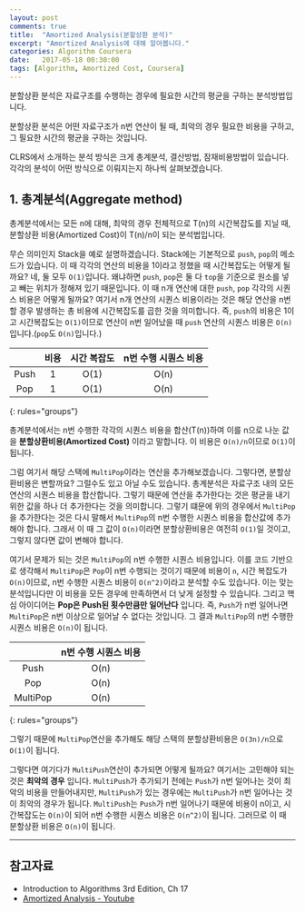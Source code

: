 ```yaml
---
layout: post
comments: true
title:  "Amortized Analysis(분할상환 분석)"
excerpt: "Amortized Analysis에 대해 알아봅니다."
categories: Algorithm Coursera
date:   2017-05-18 00:30:00
tags: [Algorithm, Amortized Cost, Coursera]
---
```


분할상환 분석은 자료구조를 수행하는 경우에 필요한 시간의 평균을 구하는 분석방법입니다.
<div class="message">
  분할상환 분석은 어떤 자료구조가 n번 연산이 될 때, 최악의 경우 필요한 비용을 구하고, 그 필요한 시간의 평균을 구하는 것입니다.
</div>

CLRS에서 소개하는 분석 방식은 크게 총계분석, 결산방법, 잠재비용방법이 있습니다. 각각의 분석이 어떤 방식으로 이뤄지는지 하나씩 살펴보겠습니다.

## 1. 총계분석(Aggregate method)

<div class="message">
  총계분석에서는 모든 n에 대해, 최악의 경우 전체적으로 T(n)의 시간복잡도를 지닐 때, 분할상환 비용(Amortized Cost)이 T(n)/n이 되는 분석법입니다.
</div>

무슨 의미인지 Stack을 예로 설명하겠습니다. Stack에는 기본적으로 `push`, `pop`의 메소드가 있습니다. 이 때 각각의 연산의 비용을 1이라고 정했을 때 시간복잡도는 어떻게 될까요? 네, 둘 모두 `O(1)`입니다. 왜냐하면 `push`, `pop`은 둘 다 `top`을 기준으로 원소를 넣고 빼는 위치가 정해져 있기 때문입니다. 이 때 n개 연산에 대한 `push`, `pop` 각각의 시퀀스 비용은 어떻게 될까요? 여기서 n개 연산의 시퀀스 비용이라는 것은 해당 연산을 n번 할 경우 발생하는 총 비용에 시간복잡도를 곱한 것을 의미합니다. 즉, `push`의 비용은 1이고 시간복잡도는 `O(1)`이므로 연산이 n번 일어났을 때 `push` 연산의 시퀀스 비용은 `O(n)`입니다.(`pop`도 `O(n)`입니다.)

| | 비용   | 시간 복잡도 | n번 수행 시퀀스 비용 |
|:--------:|:-------:|:-------:|:-------:|
|  Push      |   1     | O(1) | O(n) |
|  Pop      |   1     | O(1) | O(n) |
{: rules="groups"}

총계분석에서는 n번 수행한 각각의 시퀀스 비용을 합산(T(n))하여 이를 n으로 나눈 값을 **분할상환비용(Amortized Cost)** 이라고 말합니다. 이 비용은 `O(n)/n`이므로 `O(1)`이 됩니다.


그럼 여기서 해당 스택에 `MultiPop`이라는 연산을 추가해보겠습니다. 그렇다면, 분할상환비용은 변할까요? 그럴수도 있고 아닐 수도 있습니다. 총계분석은 자료구조 내의 모든 연산의 시퀀스 비용을 합산합니다. 그렇기 때문에 연산을 추가한다는 것은 평균을 내기 위한 값을 하나 더 추가한다는 것을 의미합니다. 그렇기 떄문에 위의 경우에서 `MultiPop`을 추가한다는 것은 다시 말해서 `MultiPop`의 n번 수행한 시퀀스 비용을 합산값에 추가해야 합니다. 그래서 이 때 그 값이 `O(n)`이라면 분할상환비용은 여전히 `O(1)`일 것이고, 그렇지 않다면 값이 변해야 합니다.

여기서 문제가 되는 것은 `MultiPop`의 n번 수행한 시퀀스 비용입니다. 이를 코드 기반으로 생각해서 `MultiPop`은 `Pop`이 n번 수행되는 것이기 때문에 비용이 `n`, 시간 복잡도가 `O(n)`이므로, n번 수행한 시퀀스 비용이 `O(n^2)`이라고 분석할 수도 있습니다. 이는 맞는 분석입니다만 이 비용을 모든 경우에 만족하면서 더 낮게 설정할 수 있습니다. 그리고 핵심 아이디어는 **Pop은 Push된 횟수만큼만 일어난다** 입니다. 즉, `Push`가 n번 일어나면 `MultiPop`은 n번 이상으로 일어날 수 없다는 것입니다. 그 결과 `MultiPop`의 n번 수행한 시퀀스 비용은 `O(n)`이 됩니다.

| | n번 수행 시퀀스 비용 |
|:--------:|:-------:|
|  Push | O(n) |
|  Pop  | O(n) |
|  MultiPop  | O(n) |
{: rules="groups"}

그렇기 때문에 `MultiPop`연산을 추가해도 해당 스택의 분할상환비용은 `O(3n)/n`으로 `O(1)`이 됩니다.

그렇다면 여기다가 `MultiPush`연산이 추가되면 어떻게 될까요? 여기서는 고민해야 되는 것은 **최악의 경우** 입니다. `MultiPush`가 추가되기 전에는 `Push`가 n번 일어나는 것이 최악의 비용을 만들어내지만, `MultiPush`가 있는 경우에는 `MultiPush`가 n번 일어나는 것이 최악의 경우가 됩니다. `MultiPush`는 `Push`가 n번 일어나기 때문에 비용이 n이고, 시간복잡도는 `O(n)`이 되어 n번 수행한 시퀀스 비용은 `O(n^2)`이 됩니다. 그러므로 이 때 분할상환 비용은 `O(n)`이 됩니다.

-----

## 참고자료

* Introduction to Algorithms 3rd Edition, Ch 17
* [Amortized Analysis - Youtube](https://www.youtube.com/watch?v=U5XKyIVy2Vc)
